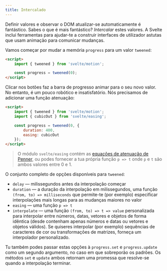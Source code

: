```yaml
---
title: Intercalado
---
```


Definir valores e observar o DOM atualizar-se automaticamente é fantástico. Sabes o que é mais fantástico? *Intercalar* estes valores. A Svelte inclui ferramentas para ajudar-te a construir interfaces de utilizador astutas que usam animação para comunicar mudanças.

Vamos começar por mudar a memória `progress` para um valor `tweened`:

```html
<script>
	import { tweened } from 'svelte/motion';

	const progress = tweened(0);
</script>
```

Clicar nos botões faz a barra de progresso animar para o seu novo valor. No entanto, é um pouco robótico e insatisfatório. Nós precisamos de adicionar uma função atenuação:

```html
<script>
	import { tweened } from 'svelte/motion';
	import { cubicOut } from 'svelte/easing';

	const progress = tweened(0, {
		duration: 400,
		easing: cubicOut
	});
</script>
```

> O módulo `svelte/easing` contém as [equações de atenuação de Penner](https://web.archive.org/web/20190805215728/http://robertpenner.com/easing/), ou podes fornecer a tua própria função `p => t` onde `p` e `t` são ambos valores entre 0 e 1.

O conjunto completo de opções disponíveis para `tweened`:

* `delay` — milissegundos antes da interpolação começar
* `duration` — a duração da interpolação em milissegundos, uma função `(from, to) => milliseconds` que permite-te (por exemplo) especificar interpolações mais longas para as mudanças maiores no valor
* `easing` — uma função `p => t`
* `interpolate` — uma função `(from, to) => t => value` personalizada para interpolar entre números, datas, vetores e objetos de forma idêntica (desde contenham apenas números e datas ou vetores e objetos válidos). Se quiseres interpolar (por exemplo) sequências de caracteres de cor ou transformações de matrizes, forneça um interpolador personalizado.

Tu também podes passar estas opções à `progress.set` e `progress.update` como um segundo argumento, no caso em que sobreporão os padrões. Os métodos `set` e `update` ambos retornam uma promessa que resolve-se quando a interpolação terminar.
